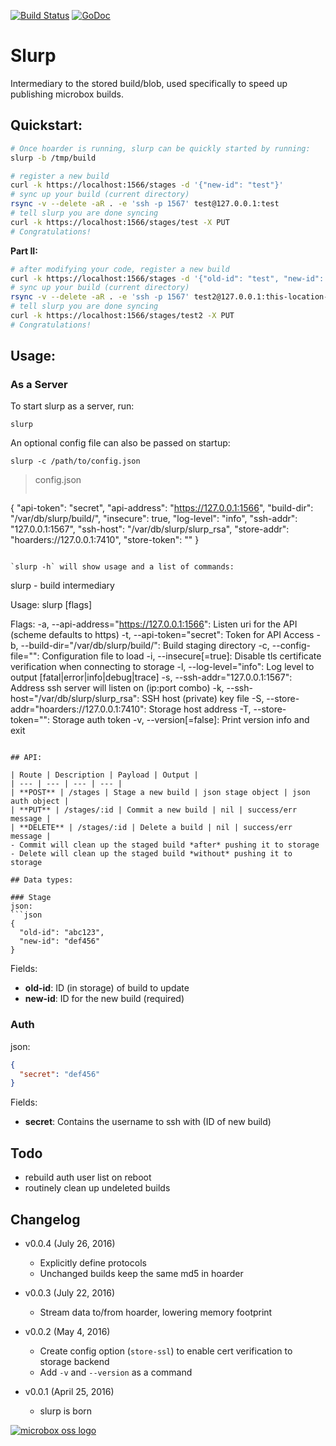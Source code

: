 [![Build Status](https://travis-ci.org/mu-box/slurp.svg)](https://travis-ci.org/mu-box/slurp)
[![GoDoc](https://godoc.org/github.com/mu-box/slurp?status.svg)](https://godoc.org/github.com/mu-box/slurp)

# Slurp
Intermediary to the stored build/blob, used specifically to speed up publishing microbox builds.

## Quickstart:
```sh
# Once hoarder is running, slurp can be quickly started by running:
slurp -b /tmp/build

# register a new build
curl -k https://localhost:1566/stages -d '{"new-id": "test"}'
# sync up your build (current directory)
rsync -v --delete -aR . -e 'ssh -p 1567' test@127.0.0.1:test
# tell slurp you are done syncing
curl -k https://localhost:1566/stages/test -X PUT
# Congratulations!
```
**Part II:**
```sh
# after modifying your code, register a new build
curl -k https://localhost:1566/stages -d '{"old-id": "test", "new-id": "test2"}'
# sync up your build (current directory)
rsync -v --delete -aR . -e 'ssh -p 1567' test2@127.0.0.1:this-location-really-doesnt-matter
# tell slurp you are done syncing
curl -k https://localhost:1566/stages/test2 -X PUT
# Congratulations!
```

## Usage:

### As a Server
To start slurp as a server, run:

`slurp`

An optional config file can also be passed on startup:

`slurp -c /path/to/config.json`

>config.json
>```json
{
  "api-token": "secret",
  "api-address": "https://127.0.0.1:1566",
  "build-dir": "/var/db/slurp/build/",
  "insecure": true,
  "log-level": "info",
  "ssh-addr": "127.0.0.1:1567",
  "ssh-host": "/var/db/slurp/slurp_rsa",
  "store-addr": "hoarders://127.0.0.1:7410",
  "store-token": ""
}
```

`slurp -h` will show usage and a list of commands:

```
slurp - build intermediary

Usage:
  slurp [flags]

Flags:
  -a, --api-address="https://127.0.0.1:1566": Listen uri for the API (scheme defaults to https)
  -t, --api-token="secret": Token for API Access
  -b, --build-dir="/var/db/slurp/build/": Build staging directory
  -c, --config-file="": Configuration file to load
  -i, --insecure[=true]: Disable tls certificate verification when connecting to storage
  -l, --log-level="info": Log level to output [fatal|error|info|debug|trace]
  -s, --ssh-addr="127.0.0.1:1567": Address ssh server will listen on (ip:port combo)
  -k, --ssh-host="/var/db/slurp/slurp_rsa": SSH host (private) key file
  -S, --store-addr="hoarders://127.0.0.1:7410": Storage host address
  -T, --store-token="": Storage auth token
  -v, --version[=false]: Print version info and exit
```

## API:

| Route | Description | Payload | Output |
| --- | --- | --- | --- |
| **POST** | /stages | Stage a new build | json stage object | json auth object |
| **PUT** | /stages/:id | Commit a new build | nil | success/err message |
| **DELETE** | /stages/:id | Delete a build | nil | success/err message |
- Commit will clean up the staged build *after* pushing it to storage
- Delete will clean up the staged build *without* pushing it to storage

## Data types:

### Stage
json:
```json
{
  "old-id": "abc123",
  "new-id": "def456"
}
```
Fields:
- **old-id**: ID (in storage) of build to update
- **new-id**: ID for the new build (required)

### Auth
json:
```json
{
  "secret": "def456"
}
```
Fields:
- **secret**: Contains the username to ssh with (ID of new build)

## Todo
- rebuild auth user list on reboot
- routinely clean up undeleted builds

## Changelog
- v0.0.4 (July 26, 2016)
  - Explicitly define protocols
  - Unchanged builds keep the same md5 in hoarder

- v0.0.3 (July 22, 2016)
  - Stream data to/from hoarder, lowering memory footprint

- v0.0.2 (May 4, 2016)
  - Create config option (`store-ssl`) to enable cert verification to storage backend
  - Add `-v` and `--version` as a command

- v0.0.1 (April 25, 2016)
  - slurp is born

[![microbox oss logo](http://assets.microbox.rocks/open-src/microbox-open-src.png)](http://microbox.cloud/open-source)
